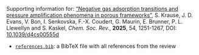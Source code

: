 Supporting information for: [“Negative gas adsorption transitions and pressure amplification phenomena in porous frameworks”](https://doi.org/10.1039/d4cs00555d), S. Krause, J. D. Evans, V. Bon, I. Senkovska, F.-X. Coudert, G. Maurin, E. Brunner, P. L. Llewellyn and S. Kaskel, _Chem. Soc. Rev._, **2025**, 54, 1251-1267, DOI: [10.1039/d4cs00555d](https://doi.org/10.1039/d4cs00555d)


- [`references.bib`](references.bib): a BibTeX file with all references from the review
